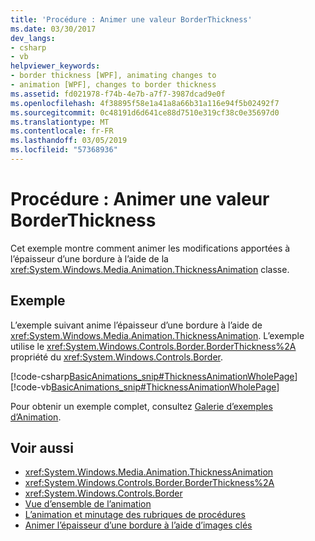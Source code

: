 ```yaml
---
title: 'Procédure : Animer une valeur BorderThickness'
ms.date: 03/30/2017
dev_langs:
- csharp
- vb
helpviewer_keywords:
- border thickness [WPF], animating changes to
- animation [WPF], changes to border thickness
ms.assetid: fd021978-f74b-4e7b-a7f7-3987dcad9e0f
ms.openlocfilehash: 4f38895f58e1a41a8a66b31a116e94f5b02492f7
ms.sourcegitcommit: 0c48191d6d641ce88d7510e319cf38c0e35697d0
ms.translationtype: MT
ms.contentlocale: fr-FR
ms.lasthandoff: 03/05/2019
ms.locfileid: "57368936"
---
```

# <a name="how-to-animate-a-borderthickness-value"></a>Procédure : Animer une valeur BorderThickness
Cet exemple montre comment animer les modifications apportées à l’épaisseur d’une bordure à l’aide de la <xref:System.Windows.Media.Animation.ThicknessAnimation> classe.  
  
## <a name="example"></a>Exemple  
 L’exemple suivant anime l’épaisseur d’une bordure à l’aide de <xref:System.Windows.Media.Animation.ThicknessAnimation>. L’exemple utilise le <xref:System.Windows.Controls.Border.BorderThickness%2A> propriété du <xref:System.Windows.Controls.Border>.  
  
 [!code-csharp[BasicAnimations_snip#ThicknessAnimationWholePage](~/samples/snippets/csharp/VS_Snippets_Wpf/BasicAnimations_snip/CSharp/ThicknessAnimationExample.cs#thicknessanimationwholepage)]
 [!code-vb[BasicAnimations_snip#ThicknessAnimationWholePage](~/samples/snippets/visualbasic/VS_Snippets_Wpf/BasicAnimations_snip/VisualBasic/ThicknessAnimationExample.vb#thicknessanimationwholepage)]  
  
 Pour obtenir un exemple complet, consultez [Galerie d’exemples d’Animation](https://go.microsoft.com/fwlink/?LinkID=159969).  
  
## <a name="see-also"></a>Voir aussi
- <xref:System.Windows.Media.Animation.ThicknessAnimation>
- <xref:System.Windows.Controls.Border.BorderThickness%2A>
- <xref:System.Windows.Controls.Border>
- [Vue d’ensemble de l’animation](../graphics-multimedia/animation-overview.md)
- [L’animation et minutage des rubriques de procédures](../graphics-multimedia/animation-and-timing-how-to-topics.md)
- [Animer l’épaisseur d’une bordure à l’aide d’images clés](../graphics-multimedia/how-to-animate-the-thickness-of-a-border-by-using-key-frames.md)
